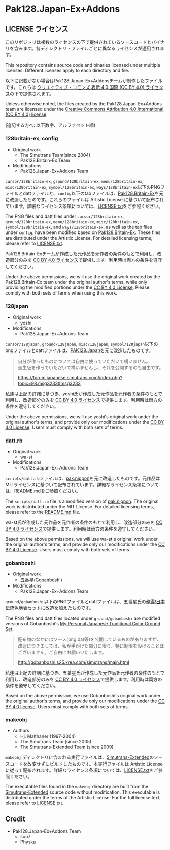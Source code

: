 # Pak128.Japan-Ex+Addons

## LICENSE ライセンス

このリポジトリは複数のライセンスの下で提供されているソースコードとバイナリを含みます。各ディレクトリ・ファイルごとに異なるライセンスが適用されます。

This repository contains source code and binaries licensed under multiple licenses. Different licenses apply to each directory and file.

以下に記載がない場合はPak128.Japan-Ex+Addonsチームが制作したファイルです。これらは [クリエイティブ・コモンズ 表示 4.0 国際 (CC BY 4.0) ライセンス](https://creativecommons.org/licenses/by/4.0/deed.ja)の下で提供されます。

Unless otherwise noted, the files created by the Pak128.Japan-Ex+Addons team are licensed under the [Creative Commons Attribution 4.0 International (CC BY 4.0) license](https://creativecommons.org/licenses/by/4.0/).

(追記する方へ: 以下数字、アルファベット順)

### 128britain-ex, config

- Original work
  - The Simutrans Team(since 2004)
  - Pak128.Britain-Ex Team
- Modifications
  - Pak128.Japan-Ex+Addons Team

`cursor/128britain-ex`, `ground/128britain-ex`, `menu/128britain-ex`, `misc/128britain-ex`, `symbol/128britain-ex`, `ways/128britain-ex`以下のPNGファイルとdattファイルと、`config`以下のtabファイルは、[Pak128.Britain-Ex](https://github.com/jamespetts/simutrans-pak128.britain)を元に改造したものです。これらのファイルは Artistic License に基づいて配布されています。詳細なライセンス条項については、[LICENSE.txt](https://github.com/jamespetts/simutrans-pak128.britain/blob/22bdd2e/licence.txt)をご参照ください。

The PNG files and datt files under `cursor/128britain-ex`, `ground/128britain-ex`, `menu/128britain-ex`, `misc/128britain-ex`, `symbol/128britain-ex`, and `ways/128britain-ex`, as well as the tab files under `config`, have been modified based on [Pak128.Britain-Ex](https://github.com/jamespetts/simutrans-pak128.britain). These files are distributed under the Artistic License. For detailed licensing terms, please refer to [LICENSE.txt](https://github.com/jamespetts/simutrans-pak128.britain/blob/22bdd2e/licence.txt).

Pak128.Britain-Exチームが作成した元作品を元作者の条件のもとで利用し、改造部分のみを [CC BY 4.0 ライセンス](https://creativecommons.org/licenses/by/4.0/deed.ja)で提供します。利用時は両方の条件を遵守してください。

Under the above permissions, we will use the original work created by the Pak128.Britain-Ex team under the original author's terms, while only providing the modified portions under the [CC BY 4.0 License](https://creativecommons.org/licenses/by/4.0/deed.ja). Please comply with both sets of terms when using this work.

### 128japan

- Original work
  - yoshi
- Modifications
  - Pak128.Japan-Ex+Addons Team

`cursor/128japan`, `ground/128japan`, `misc/128japan`, `symbol/128japan`以下のpngファイルとdattファイルは、[PAK128.Japan](http://pak128.jpn.org/index.htm.ja)を元に改造したものです。

> 自分が作ったものについては自由に使っていただいて構いません。  
> 派生版を作っていただいて構いませんし、それを公開するのも自由です。
>
> https://forum.japanese.simutrans.com/index.php?topic=98.msg3233#msg3233

私達は上記の許諾に基づき、yoshi氏が作成した元作品を元作者の条件のもとで利用し、改造部分のみを [CC BY 4.0 ライセンス](https://creativecommons.org/licenses/by/4.0/deed.ja)で提供します。利用時は両方の条件を遵守してください。

Under the above permissions, we will use yoshi's original work under the original author's terms, and provide only our modifications under the [CC BY 4.0 License](https://creativecommons.org/licenses/by/4.0/deed.ja). Users must comply with both sets of terms.

### datt.rb

- Original work
  - wa-st
- Modifications
  - Pak128.Japan-Ex+Addons Team

`scripts/datt.rb`ファイルは、[pak.nippon](https://github.com/wa-st/pak-nippon)を元に改造したものです。元作品はMITライセンスに基づいて配布されています。詳細なライセンス条項については、[README.md](https://github.com/wa-st/pak-nippon/blob/bb6c6f7/README.md)をご参照ください。

The `scripts/datt.rb` file is a modified version of [pak.nippon](https://github.com/wa-st/pak-nippon). The original work is distributed under the MIT License. For detailed licensing terms, please refer to the [README.md](https://github.com/wa-st/pak-nippon/blob/bb6c6f7/README.md) file.

wa-st氏が作成した元作品を元作者の条件のもとで利用し、改造部分のみを [CC BY 4.0 ライセンス](https://creativecommons.org/licenses/by/4.0/deed.ja)で提供します。利用時は両方の条件を遵守してください。

Based on the above permissions, we will use wa-st's original work under the original author's terms, and provide only our modifications under the [CC BY 4.0 License](https://creativecommons.org/licenses/by/4.0/deed.ja). Users must comply with both sets of terms.

### gobanboshi

- Original work
  - 五番星(Gobanboshi)
- Modifications
  - Pak128.Japan-Ex+Addons Team

`ground/gobanboshi`以下のPNGファイルとdattファイルは、五番星氏の[俺得!日本伝統色地表セット](http://gobanboshi.s25.xrea.com/simutrans/main.html)に改造を加えたものです。

The PNG files and datt files located under `ground/gobanboshi` are modified versions of Gobanboshi's [My Personal Japanese Traditional Color Ground Set](http://gobanboshi.s25.xrea.com/simutrans/main.html).

> 配布物のなかにはソース(png,dat等)を公開しているものがありますが、改造につきましては、私が手がけた部分に限り、特に制限を設けることはございません。ご自由にお願いいたします。
>
> http://gobanboshi.s25.xrea.com/simutrans/main.html

私達は上記の許諾に基づき、五番星氏が作成した元作品を元作者の条件のもとで利用し、改造部分のみを [CC BY 4.0 ライセンス](https://creativecommons.org/licenses/by/4.0/deed.ja)で提供します。利用時は両方の条件を遵守してください。

Based on the above permission, we use Gobanboshi's original work under the original author's terms, and provide only our modifications under the [CC BY 4.0 license](https://creativecommons.org/licenses/by/4.0/). Users must comply with both sets of terms.

### makeobj

- Authors
  - Hj. Malthaner (1997-2004)
  - The Simutrans Team (since 2005)
  - The Simutrans-Extended Team (since 2009)

`makeobj` ディレクトリに含まれる実行ファイルは、[Simutrans-Extended](https://github.com/jamespetts/simutrans-extended)のソースコードを改変せずにビルドしたものです。本実行ファイルは Artistic License に従って配布されます。詳細なライセンス条項については、[LICENSE.txt](https://github.com/jamespetts/simutrans-extended/blob/4dab37b/LICENSE.txt)をご参照ください。

The executable files found in the `makeobj` directory are built from the [Simutrans-Extended](https://github.com/jamespetts/simutrans-extended) source code without modification. This executable is distributed under the terms of the Artistic License. For the full license text, please refer to [LICENSE.txt](https://github.com/jamespetts/simutrans-extended/blob/4dab37b/LICENSE.txt).

## Credit

- Pak128.Japan-Ex+Addons Team
  - sou7
  - Physka